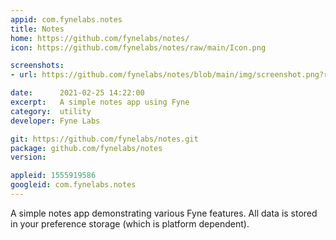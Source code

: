```yaml
---
appid: com.fynelabs.notes
title: Notes
home: https://github.com/fynelabs/notes/
icon: https://github.com/fynelabs/notes/raw/main/Icon.png

screenshots:
- url: https://github.com/fynelabs/notes/blob/main/img/screenshot.png?raw=true

date:      2021-02-25 14:22:00
excerpt:   A simple notes app using Fyne
category:  utility
developer: Fyne Labs

git: https://github.com/fynelabs/notes.git
package: github.com/fynelabs/notes
version: 

appleid: 1555919586
googleid: com.fynelabs.notes
---
```


A simple notes app demonstrating various Fyne features.
All data is stored in your preference storage (which is platform dependent).

